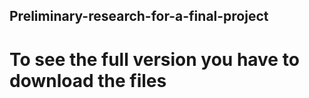 ## Preliminary-research-for-a-final-project
# To see the full version you have to download the files

